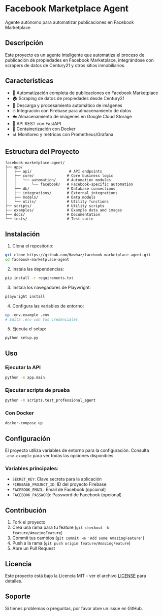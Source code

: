 # Facebook Marketplace Agent

Agente autónomo para automatizar publicaciones en Facebook Marketplace

## Descripción

Este proyecto es un agente inteligente que automatiza el proceso de publicación de propiedades en Facebook Marketplace, integrándose con scrapers de datos de Century21 y otros sitios inmobiliarios.

## Características

- 🤖 Automatización completa de publicaciones en Facebook Marketplace
- 🏠 Scraping de datos de propiedades desde Century21
- 📸 Descarga y procesamiento automático de imágenes
- 🔥 Integración con Firebase para almacenamiento de datos
- ☁️ Almacenamiento de imágenes en Google Cloud Storage
- 🚀 API REST con FastAPI
- 🐳 Containerización con Docker
- 📊 Monitoreo y métricas con Prometheus/Grafana

## Estructura del Proyecto

```
facebook-marketplace-agent/
├── app/
│   ├── api/                 # API endpoints
│   ├── core/               # Core business logic
│   │   └── automation/     # Automation modules
│   │       └── facebook/   # Facebook-specific automation
│   ├── db/                 # Database connections
│   ├── integrations/       # External integrations
│   ├── models/             # Data models
│   └── utils/              # Utility functions
├── scripts/                # Utility scripts
├── examples/               # Example data and images
├── docs/                   # Documentation
└── tests/                  # Test suite
```

## Instalación

1. Clona el repositorio:
```bash
git clone https://github.com/Hawhaz/facebook-marketplace-agent.git
cd facebook-marketplace-agent
```

2. Instala las dependencias:
```bash
pip install -r requirements.txt
```

3. Instala los navegadores de Playwright:
```bash
playwright install
```

4. Configura las variables de entorno:
```bash
cp .env.example .env
# Edita .env con tus credenciales
```

5. Ejecuta el setup:
```bash
python setup.py
```

## Uso

### Ejecutar la API
```bash
python -m app.main
```

### Ejecutar scripts de prueba
```bash
python -m scripts.test_professional_agent
```

### Con Docker
```bash
docker-compose up
```

## Configuración

El proyecto utiliza variables de entorno para la configuración. Consulta `.env.example` para ver todas las opciones disponibles.

### Variables principales:
- `SECRET_KEY`: Clave secreta para la aplicación
- `FIREBASE_PROJECT_ID`: ID del proyecto Firebase
- `FACEBOOK_EMAIL`: Email de Facebook (opcional)
- `FACEBOOK_PASSWORD`: Password de Facebook (opcional)

## Contribución

1. Fork el proyecto
2. Crea una rama para tu feature (`git checkout -b feature/AmazingFeature`)
3. Commit tus cambios (`git commit -m 'Add some AmazingFeature'`)
4. Push a la rama (`git push origin feature/AmazingFeature`)
5. Abre un Pull Request

## Licencia

Este proyecto está bajo la Licencia MIT - ver el archivo [LICENSE](LICENSE) para detalles.

## Soporte

Si tienes problemas o preguntas, por favor abre un issue en GitHub.
